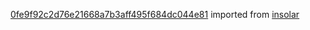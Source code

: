 [0fe9f92c2d76e21668a7b3aff495f684dc044e81](https://github.com/insolar/insolar/commit/0fe9f92c2d76e21668a7b3aff495f684dc044e81) imported from [insolar](https://github.com/insolar/insolar)
